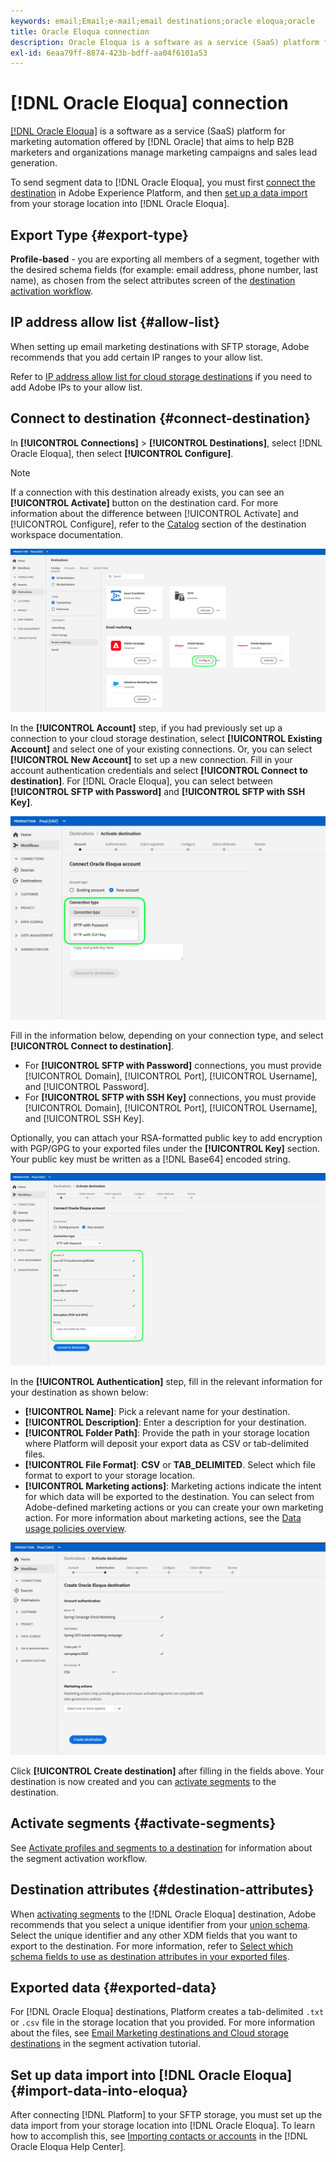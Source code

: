 ```yaml
---
keywords: email;Email;e-mail;email destinations;oracle eloqua;oracle
title: Oracle Eloqua connection
description: Oracle Eloqua is a software as a service (SaaS) platform for marketing automation offered by Oracle that aims to help B2B marketers and organizations manage marketing campaigns and sales lead generation.
exl-id: 6eaa79ff-8874-423b-bdff-aa04f6101a53
---
```

# [!DNL Oracle Eloqua] connection

[[!DNL Oracle Eloqua]](https://www.oracle.com/cx/marketing/automation/) is a software as a service (SaaS) platform for marketing automation offered by [!DNL Oracle] that aims to help B2B marketers and organizations manage marketing campaigns and sales lead generation. 

To send segment data to [!DNL Oracle Eloqua], you must first [connect the destination](#connect-destination) in Adobe Experience Platform, and then [set up a data import](#import-data-into-eloqua) from your storage location into [!DNL Oracle Eloqua].

## Export Type {#export-type}

**Profile-based** - you are exporting all members of a segment, together with the desired schema fields (for example: email address, phone number, last name), as chosen from the select attributes screen of the [destination activation workflow](../../ui/activate-destinations.md#select-attributes).

## IP address allow list {#allow-list}

When setting up email marketing destinations with SFTP storage, Adobe recommends that you add certain IP ranges to your allow list.

Refer to [IP address allow list for cloud storage destinations](../cloud-storage/ip-address-allow-list.md) if you need to add Adobe IPs to your allow list.

## Connect to destination {#connect-destination}

In **[!UICONTROL Connections]** > **[!UICONTROL Destinations]**, select [!DNL Oracle Eloqua], then select **[!UICONTROL Configure]**.

>[!NOTE]
>
>If a connection with this destination already exists, you can see an **[!UICONTROL Activate]** button on the destination card. For more information about the difference between [!UICONTROL Activate] and [!UICONTROL Configure], refer to the [Catalog](../../ui/destinations-workspace.md#catalog) section of the destination workspace documentation.  

![Connect to Eloqua](../../assets/catalog/email-marketing/oracle-eloqua/catalog.png)

In the **[!UICONTROL Account]** step, if you had previously set up a connection to your cloud storage destination, select **[!UICONTROL Existing Account]** and select one of your existing connections. Or, you can select **[!UICONTROL New Account]** to set up a new connection. Fill in your account authentication credentials and select **[!UICONTROL Connect to destination]**. For [!DNL Oracle Eloqua], you can select between **[!UICONTROL SFTP with Password]** and **[!UICONTROL SFTP with SSH Key]**. 

![Connect Eloqua account](../../assets/catalog/email-marketing/oracle-eloqua/connection-type.png)

Fill in the information below, depending on your connection type, and select **[!UICONTROL Connect to destination]**.

- For **[!UICONTROL SFTP with Password]** connections, you must provide [!UICONTROL Domain], [!UICONTROL Port], [!UICONTROL Username], and [!UICONTROL Password].
- For **[!UICONTROL SFTP with SSH Key]** connections, you must provide [!UICONTROL Domain], [!UICONTROL Port], [!UICONTROL Username], and [!UICONTROL SSH Key].

Optionally, you can attach your RSA-formatted public key to add encryption with PGP/GPG to your exported files under the **[!UICONTROL Key]** section. Your public key must be written as a [!DNL Base64] encoded string.

![Eloqua connect to destination](../../assets/catalog/email-marketing/oracle-eloqua/account-info.png)

In the **[!UICONTROL Authentication]** step, fill in the relevant information for your destination as shown below: 
   - **[!UICONTROL Name]**: Pick a relevant name for your destination.
   - **[!UICONTROL Description]**: Enter a description for your destination.
   - **[!UICONTROL Folder Path]**: Provide the path in your storage location where Platform will deposit your export data as CSV or tab-delimited files.
   - **[!UICONTROL File Format]**: **CSV** or **TAB_DELIMITED**. Select which file format to export to your storage location.
   - **[!UICONTROL Marketing actions]**: Marketing actions indicate the intent for which data will be exported to the destination. You can select from Adobe-defined marketing actions or you can create your own marketing action. For more information about marketing actions, see the [Data usage policies overview](../../../data-governance/policies/overview.md).

<!--

Commenting out Amazon S3 bucket part for now until support is clarified

- **[!UICONTROL Bucket name]**: Your Amazon S3 bucket, where Platform will deposit the data export. Your input must be between 3 and 63 characters long. Must begin and end with a letter or number. Must contain only lowercase letters, numbers, or hyphens ( - ). Must not be formatted as an IP address (for example, 192.100.1.1).

-->

![Eloqua basic information](../../assets/catalog/email-marketing/oracle-eloqua/basic-information.png)

Click **[!UICONTROL Create destination]** after filling in the fields above. Your destination is now created and you can [activate segments](../../ui/activate-destinations.md) to the destination.

## Activate segments {#activate-segments}

See [Activate profiles and segments to a destination](../../ui/activate-destinations.md) for information about the segment activation workflow.

## Destination attributes {#destination-attributes}

When [activating segments](../../ui/activate-destinations.md) to the [!DNL Oracle Eloqua] destination, Adobe recommends that you select a unique identifier from your [union schema](../../../profile/home.md#profile-fragments-and-union-schemas). Select the unique identifier and any other XDM fields that you want to export to the destination. For more information, refer to [Select which schema fields to use as destination attributes in your exported files](./overview.md#destination-attributes).

## Exported data {#exported-data}

For [!DNL Oracle Eloqua] destinations, Platform creates a tab-delimited `.txt` or `.csv` file in the storage location that you provided. For more information about the files, see [Email Marketing destinations and Cloud storage destinations](../../ui/activate-destinations.md#esp-and-cloud-storage) in the segment activation tutorial. 

## Set up data import into [!DNL Oracle Eloqua] {#import-data-into-eloqua}

After connecting [!DNL Platform] to your SFTP storage, you must set up the data import from your storage location into [!DNL Oracle Eloqua]. To learn how to accomplish this, see [Importing contacts or accounts](https://docs.oracle.com/cloud/latest/marketingcs_gs/OMCAA/Help/DataImportExport/Tasks/ImportingContactsOrAccounts.htm) in the [!DNL Oracle Eloqua Help Center].
